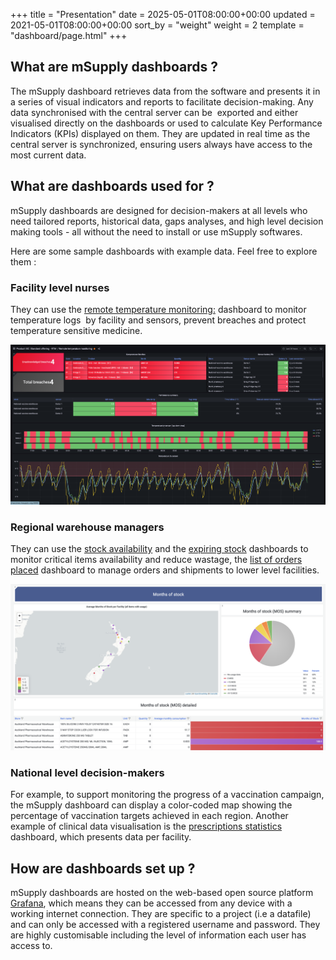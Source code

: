+++
title = "Presentation"
date = 2025-05-01T08:00:00+00:00
updated = 2021-05-01T08:00:00+00:00
sort_by = "weight"
weight = 2
template = "dashboard/page.html"
+++

## What are mSupply dashboards ?

The mSupply dashboard retrieves data from the software and presents it in a series of visual indicators and reports to facilitate decision-making. Any data synchronised with the central server can be  exported and either visualised directly on the dashboards or used to calculate Key Performance Indicators (KPIs) displayed on them. They are updated in real time as the central server is synchronized, ensuring users always have access to the most current data.

## What are dashboards used for ? 

mSupply dashboards are designed for decision-makers at all levels who need tailored reports, historical data, gaps analyses, and high level decision making tools - all without the need to install or use mSupply softwares.

Here are some sample dashboards with example data. Feel free to explore them :

### Facility level nurses

They can use the <a href="https://vaccines.msupply.org:3000/d/zSJ53_FSz/remote-temperature-monitoring?orgId=1" target="_blank">remote temperature monitoring:</a> dashboard to monitor temperature logs  by facility and sensors, prevent breaches and protect temperature sensitive medicine.

![](images/Remote%20temperature%20monitoring%20dashboard.png)

### Regional warehouse managers

They can use the <a href="https://demo-board.msupply.org:3000/d/I0V-Q9S4k-2024/stock-availability?orgId=1" target="_blank">stock availability</a> and the <a href="https://demo-board.msupply.org:3000/d/WsTax_UJK/expiring-stock?orgId=1" target="_blank">expiring stock</a> dashboards to monitor critical items availability and reduce wastage, the <a href="https://demo-board.msupply.org:3000/d/3LThcikVz/health-facility-orders?orgId=1&from=now-2y&to=now" target="_blank">list of orders placed</a> dashboard to manage orders and shipments to lower level facilities.

![](images/Stock%20availability%20dashboard.png)

### National level decision-makers

For example, to support monitoring the progress of a vaccination campaign, the mSupply dashboard can display a color-coded map showing the percentage of vaccination targets achieved in each region. Another example of clinical data visualisation is the <a href="https://demo-board.msupply.org:3000/d/ZqgoeeIVz/prescription-statistics?orgId=1&from=now-1y&to=now" target="_blank">prescriptions statistics</a> dashboard, which presents data per facility.

## How are dashboards set up ?

mSupply dashboards are hosted on the web-based open source platform <a href="https://grafana.com/" target="_blank">Grafana</a>, which means they can be accessed from any device with a working internet connection. They are specific to a project (i.e a datafile) and can only be accessed with a registered username and password. They are highly customisable including the level of information each user has access to.
